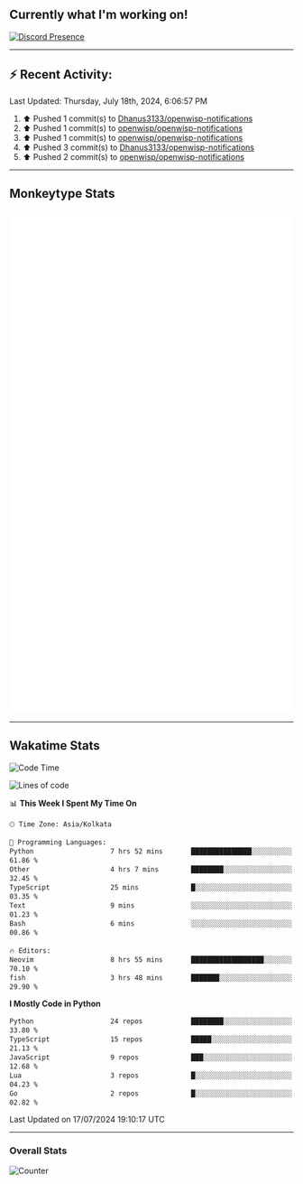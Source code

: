 ## Currently what I'm working on!
[![Discord Presence](https://lanyard.cnrad.dev/api/534981034400284712)](https://discord.com/users/534981034400284712)

---

## :zap: Recent Activity:
<!--RECENT_ACTIVITY:last_update-->
Last Updated: Thursday, July 18th, 2024, 6:06:57 PM
<!--RECENT_ACTIVITY:last_update_end-->
<!--RECENT_ACTIVITY:start-->
1. ⬆️ Pushed 1 commit(s) to [Dhanus3133/openwisp-notifications](https://github.com/Dhanus3133/openwisp-notifications)<br>
2. ⬆️ Pushed 1 commit(s) to [openwisp/openwisp-notifications](https://github.com/openwisp/openwisp-notifications)<br>
3. ⬆️ Pushed 1 commit(s) to [openwisp/openwisp-notifications](https://github.com/openwisp/openwisp-notifications)<br>
4. ⬆️ Pushed 3 commit(s) to [Dhanus3133/openwisp-notifications](https://github.com/Dhanus3133/openwisp-notifications)<br>
5. ⬆️ Pushed 2 commit(s) to [openwisp/openwisp-notifications](https://github.com/openwisp/openwisp-notifications)<br>
<!--RECENT_ACTIVITY:end-->

---

## Monkeytype Stats
<a href="https://monkeytype.com/profile/dhanus">
  <img src="https://raw.githubusercontent.com/Dhanus3133/Dhanus3133/monkeytype/monkeytype-lbpb.svg" alt="Monkeytype Profile" />
</a>

---

## Wakatime Stats
<!--START_SECTION:waka-->
![Code Time](http://img.shields.io/badge/Code%20Time-2%2C021%20hrs%2035%20mins-blue)

![Lines of code](https://img.shields.io/badge/From%20Hello%20World%20I%27ve%20Written-5.6%20million%20lines%20of%20code-blue)

📊 **This Week I Spent My Time On** 

```text
🕑︎ Time Zone: Asia/Kolkata

💬 Programming Languages: 
Python                   7 hrs 52 mins       ███████████████░░░░░░░░░░   61.86 % 
Other                    4 hrs 7 mins        ████████░░░░░░░░░░░░░░░░░   32.45 % 
TypeScript               25 mins             █░░░░░░░░░░░░░░░░░░░░░░░░   03.35 % 
Text                     9 mins              ░░░░░░░░░░░░░░░░░░░░░░░░░   01.23 % 
Bash                     6 mins              ░░░░░░░░░░░░░░░░░░░░░░░░░   00.86 % 

🔥 Editors: 
Neovim                   8 hrs 55 mins       ██████████████████░░░░░░░   70.10 % 
fish                     3 hrs 48 mins       ███████░░░░░░░░░░░░░░░░░░   29.90 % 
```

**I Mostly Code in Python** 

```text
Python                   24 repos            ████████░░░░░░░░░░░░░░░░░   33.80 % 
TypeScript               15 repos            █████░░░░░░░░░░░░░░░░░░░░   21.13 % 
JavaScript               9 repos             ███░░░░░░░░░░░░░░░░░░░░░░   12.68 % 
Lua                      3 repos             █░░░░░░░░░░░░░░░░░░░░░░░░   04.23 % 
Go                       2 repos             █░░░░░░░░░░░░░░░░░░░░░░░░   02.82 % 
```




 Last Updated on 17/07/2024 19:10:17 UTC
<!--END_SECTION:waka-->
---

### Overall Stats

<img src="https://moe-counter.glitch.me/get/@Dhanus3133?theme=asoul" alt="Counter" />
